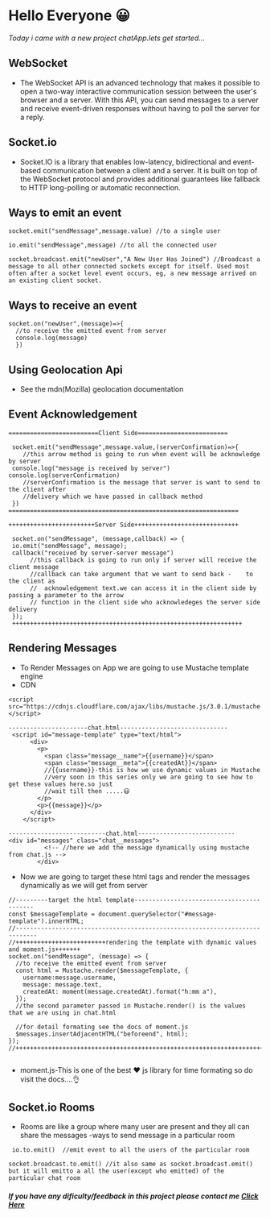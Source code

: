 # Hello Everyone 😀

_Today i came with a new project chatApp.lets get started..._

## WebSocket

- The WebSocket API is an advanced technology that makes it possible to open a two-way interactive communication session between the user's browser and a server. With this API, you can send messages to a server and receive event-driven responses without having to poll the server for a reply.

## Socket.io

- Socket.IO is a library that enables low-latency, bidirectional and event-based communication between a client and a server. It is built on top of the WebSocket protocol and provides additional guarantees like fallback to HTTP long-polling or automatic reconnection.

## Ways to emit an event

```
socket.emit("sendMessage",message.value) //to a single user
```

```
io.emit("sendMessage",message) //to all the connected user
```

```
socket.broadcast.emit("newUser","A New User Has Joined") //Broadcast a message to all other connected sockets except for itself. Used most often after a socket level event occurs, eg, a new message arrived on an existing client socket.

```

## Ways to receive an event

```
socket.on("newUser",(message)=>{
  //to receive the emitted event from server
  console.log(message)
  })
```

## Using Geolocation Api

- See the mdn(Mozilla) geolocation documentation

## Event Acknowledgement

```
=========================Client Side=========================

 socket.emit("sendMessage",message.value,(serverConfirmation)=>{
    //this arrow method is going to run when event will be acknowledge by server
 console.log("message is received by server")
console.log(serverConfirmation)
    //serverConfirmation is the message that server is want to send to the client after
    //delivery which we have passed in callback method
 })
================================================================
```

```
++++++++++++++++++++++++Server Side+++++++++++++++++++++++++++++

 socket.on("sendMessage", (message,callback) => {
 io.emit("sendMessage", message);
 callback("received by server-server message")
      //this callback is going to run only if server will receive the client message
      //callback can take argument that we want to send back -    to the client as
      //  acknowledgement text.we can access it in the client side by passing a parameter to the arrow
      // function in the client side who acknowledeges the server side delivery
 });
 ++++++++++++++++++++++++++++++++++++++++++++++++++++++++++++++++
```

## Rendering Messages

- To Render Messages on App we are going to use Mustache template engine
- CDN

```
<script src="https://cdnjs.cloudflare.com/ajax/libs/mustache.js/3.0.1/mustache.min.js"></script>
```

```
----------------------chat.html------------------------------
 <script id="message-template" type="text/html">
      <div>
        <p>
          <span class="message__name">{{username}}</span>
          <span class="message__meta">{{createdAt}}</span>
          //{{username}}-this is how we use dynamic values in Mustache
          //very soon in this series only we are going to see how to get these values here.so just
          //wait till then .....😃
        </p>
        <p>{{message}}</p>
      </div>
    </script>
```

```
---------------------------chat.html---------------------------
<div id="messages" class="chat__messages">
          <!-- //here we add the message dynamically using mustache from chat.js -->
        </div>
```

- Now we are going to target these html tags and render the messages dynamically as we will get from server

```
//---------target the html template------------------------------------------
const $messageTemplate = document.querySelector("#message-template").innerHTML;
//----------------------------------------------------------------------------
//+++++++++++++++++++++++++rendering the template with dynamic values and moment.js+++++++
socket.on("sendMessage", (message) => {
  //to receive the emitted event from server
  const html = Mustache.render($messageTemplate, {
    username:message.username,
    message: message.text,
    createdAt: moment(message.createdAt).format("h:mm a"),
  });
  //the second parameter passed in Mustache.render() is the values that we are using in chat.html

  //for detail formating see the docs of moment.js
  $messages.insertAdjacentHTML("beforeend", html);
});
//++++++++++++++++++++++++++++++++++++++++++++++++++++++++++++++++++++++++++++++++++++++


```

- moment.js-This is one of the best ❤ js library for time formating so do visit the docs....👌

## Socket.io Rooms

- Rooms are like a group where many user are present and they all can share the messages
  -ways to send message in a particular room

```
 io.to.emit()  //emit event to all the users of the particular room

```

```
socket.broadcast.to.emit() //it also same as socket.broadcast.emit() but it will emitto a all the user(except who emitted) of the particular chat room
```

##### If you have any dificulty/feedback in this project please contact me [Click Here](https://github.com/manish123297)
